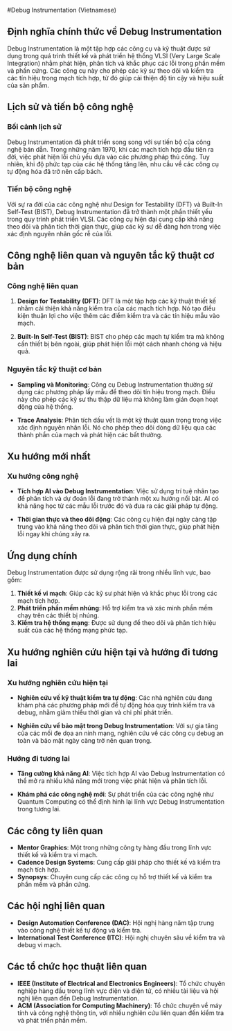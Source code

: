 #Debug Instrumentation (Vietnamese)

## Định nghĩa chính thức về Debug Instrumentation

Debug Instrumentation là một tập hợp các công cụ và kỹ thuật được sử dụng trong quá trình thiết kế và phát triển hệ thống VLSI (Very Large Scale Integration) nhằm phát hiện, phân tích và khắc phục các lỗi trong phần mềm và phần cứng. Các công cụ này cho phép các kỹ sư theo dõi và kiểm tra các tín hiệu trong mạch tích hợp, từ đó giúp cải thiện độ tin cậy và hiệu suất của sản phẩm.

## Lịch sử và tiến bộ công nghệ

### Bối cảnh lịch sử

Debug Instrumentation đã phát triển song song với sự tiến bộ của công nghệ bán dẫn. Trong những năm 1970, khi các mạch tích hợp đầu tiên ra đời, việc phát hiện lỗi chủ yếu dựa vào các phương pháp thủ công. Tuy nhiên, khi độ phức tạp của các hệ thống tăng lên, nhu cầu về các công cụ tự động hóa đã trở nên cấp bách. 

### Tiến bộ công nghệ

Với sự ra đời của các công nghệ như Design for Testability (DFT) và Built-In Self-Test (BIST), Debug Instrumentation đã trở thành một phần thiết yếu trong quy trình phát triển VLSI. Các công cụ hiện đại cung cấp khả năng theo dõi và phân tích thời gian thực, giúp các kỹ sư dễ dàng hơn trong việc xác định nguyên nhân gốc rễ của lỗi.

## Công nghệ liên quan và nguyên tắc kỹ thuật cơ bản

### Công nghệ liên quan

1. **Design for Testability (DFT)**: DFT là một tập hợp các kỹ thuật thiết kế nhằm cải thiện khả năng kiểm tra của các mạch tích hợp. Nó tạo điều kiện thuận lợi cho việc thêm các điểm kiểm tra và các tín hiệu mẫu vào mạch.

2. **Built-In Self-Test (BIST)**: BIST cho phép các mạch tự kiểm tra mà không cần thiết bị bên ngoài, giúp phát hiện lỗi một cách nhanh chóng và hiệu quả.

### Nguyên tắc kỹ thuật cơ bản

- **Sampling và Monitoring**: Công cụ Debug Instrumentation thường sử dụng các phương pháp lấy mẫu để theo dõi tín hiệu trong mạch. Điều này cho phép các kỹ sư thu thập dữ liệu mà không làm gián đoạn hoạt động của hệ thống.

- **Trace Analysis**: Phân tích dấu vết là một kỹ thuật quan trọng trong việc xác định nguyên nhân lỗi. Nó cho phép theo dõi dòng dữ liệu qua các thành phần của mạch và phát hiện các bất thường.

## Xu hướng mới nhất

### Xu hướng công nghệ

- **Tích hợp AI vào Debug Instrumentation**: Việc sử dụng trí tuệ nhân tạo để phân tích và dự đoán lỗi đang trở thành một xu hướng nổi bật. AI có khả năng học từ các mẫu lỗi trước đó và đưa ra các giải pháp tự động.

- **Thời gian thực và theo dõi động**: Các công cụ hiện đại ngày càng tập trung vào khả năng theo dõi và phân tích thời gian thực, giúp phát hiện lỗi ngay khi chúng xảy ra.

## Ứng dụng chính

Debug Instrumentation được sử dụng rộng rãi trong nhiều lĩnh vực, bao gồm:

1. **Thiết kế vi mạch**: Giúp các kỹ sư phát hiện và khắc phục lỗi trong các mạch tích hợp.
2. **Phát triển phần mềm nhúng**: Hỗ trợ kiểm tra và xác minh phần mềm chạy trên các thiết bị nhúng.
3. **Kiểm tra hệ thống mạng**: Được sử dụng để theo dõi và phân tích hiệu suất của các hệ thống mạng phức tạp.

## Xu hướng nghiên cứu hiện tại và hướng đi tương lai

### Xu hướng nghiên cứu hiện tại

- **Nghiên cứu về kỹ thuật kiểm tra tự động**: Các nhà nghiên cứu đang khám phá các phương pháp mới để tự động hóa quy trình kiểm tra và debug, nhằm giảm thiểu thời gian và chi phí phát triển.

- **Nghiên cứu về bảo mật trong Debug Instrumentation**: Với sự gia tăng của các mối đe dọa an ninh mạng, nghiên cứu về các công cụ debug an toàn và bảo mật ngày càng trở nên quan trọng.

### Hướng đi tương lai

- **Tăng cường khả năng AI**: Việc tích hợp AI vào Debug Instrumentation có thể mở ra nhiều khả năng mới trong việc phát hiện và phân tích lỗi.

- **Khám phá các công nghệ mới**: Sự phát triển của các công nghệ như Quantum Computing có thể định hình lại lĩnh vực Debug Instrumentation trong tương lai.

## Các công ty liên quan

- **Mentor Graphics**: Một trong những công ty hàng đầu trong lĩnh vực thiết kế và kiểm tra vi mạch.
- **Cadence Design Systems**: Cung cấp giải pháp cho thiết kế và kiểm tra mạch tích hợp.
- **Synopsys**: Chuyên cung cấp các công cụ hỗ trợ thiết kế và kiểm tra phần mềm và phần cứng.

## Các hội nghị liên quan

- **Design Automation Conference (DAC)**: Hội nghị hàng năm tập trung vào công nghệ thiết kế tự động và kiểm tra.
- **International Test Conference (ITC)**: Hội nghị chuyên sâu về kiểm tra và debug vi mạch.

## Các tổ chức học thuật liên quan

- **IEEE (Institute of Electrical and Electronics Engineers)**: Tổ chức chuyên nghiệp hàng đầu trong lĩnh vực điện và điện tử, có nhiều tài liệu và hội nghị liên quan đến Debug Instrumentation.
- **ACM (Association for Computing Machinery)**: Tổ chức chuyên về máy tính và công nghệ thông tin, với nhiều nghiên cứu liên quan đến kiểm tra và phát triển phần mềm.